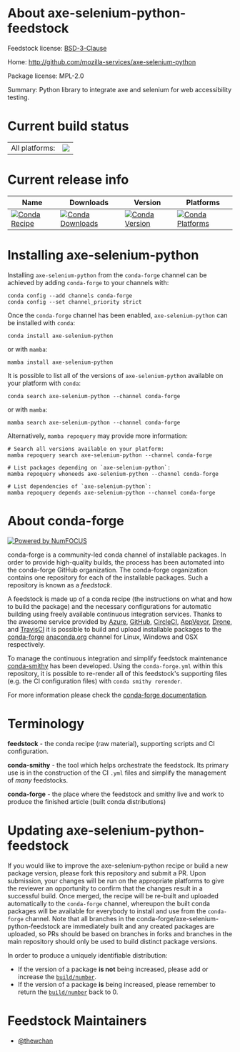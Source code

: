 About axe-selenium-python-feedstock
===================================

Feedstock license: [BSD-3-Clause](https://github.com/conda-forge/axe-selenium-python-feedstock/blob/main/LICENSE.txt)

Home: http://github.com/mozilla-services/axe-selenium-python

Package license: MPL-2.0

Summary: Python library to integrate axe and selenium for web accessibility testing.

Current build status
====================


<table><tr><td>All platforms:</td>
    <td>
      <a href="https://dev.azure.com/conda-forge/feedstock-builds/_build/latest?definitionId=13438&branchName=main">
        <img src="https://dev.azure.com/conda-forge/feedstock-builds/_apis/build/status/axe-selenium-python-feedstock?branchName=main">
      </a>
    </td>
  </tr>
</table>

Current release info
====================

| Name | Downloads | Version | Platforms |
| --- | --- | --- | --- |
| [![Conda Recipe](https://img.shields.io/badge/recipe-axe--selenium--python-green.svg)](https://anaconda.org/conda-forge/axe-selenium-python) | [![Conda Downloads](https://img.shields.io/conda/dn/conda-forge/axe-selenium-python.svg)](https://anaconda.org/conda-forge/axe-selenium-python) | [![Conda Version](https://img.shields.io/conda/vn/conda-forge/axe-selenium-python.svg)](https://anaconda.org/conda-forge/axe-selenium-python) | [![Conda Platforms](https://img.shields.io/conda/pn/conda-forge/axe-selenium-python.svg)](https://anaconda.org/conda-forge/axe-selenium-python) |

Installing axe-selenium-python
==============================

Installing `axe-selenium-python` from the `conda-forge` channel can be achieved by adding `conda-forge` to your channels with:

```
conda config --add channels conda-forge
conda config --set channel_priority strict
```

Once the `conda-forge` channel has been enabled, `axe-selenium-python` can be installed with `conda`:

```
conda install axe-selenium-python
```

or with `mamba`:

```
mamba install axe-selenium-python
```

It is possible to list all of the versions of `axe-selenium-python` available on your platform with `conda`:

```
conda search axe-selenium-python --channel conda-forge
```

or with `mamba`:

```
mamba search axe-selenium-python --channel conda-forge
```

Alternatively, `mamba repoquery` may provide more information:

```
# Search all versions available on your platform:
mamba repoquery search axe-selenium-python --channel conda-forge

# List packages depending on `axe-selenium-python`:
mamba repoquery whoneeds axe-selenium-python --channel conda-forge

# List dependencies of `axe-selenium-python`:
mamba repoquery depends axe-selenium-python --channel conda-forge
```


About conda-forge
=================

[![Powered by
NumFOCUS](https://img.shields.io/badge/powered%20by-NumFOCUS-orange.svg?style=flat&colorA=E1523D&colorB=007D8A)](https://numfocus.org)

conda-forge is a community-led conda channel of installable packages.
In order to provide high-quality builds, the process has been automated into the
conda-forge GitHub organization. The conda-forge organization contains one repository
for each of the installable packages. Such a repository is known as a *feedstock*.

A feedstock is made up of a conda recipe (the instructions on what and how to build
the package) and the necessary configurations for automatic building using freely
available continuous integration services. Thanks to the awesome service provided by
[Azure](https://azure.microsoft.com/en-us/services/devops/), [GitHub](https://github.com/),
[CircleCI](https://circleci.com/), [AppVeyor](https://www.appveyor.com/),
[Drone](https://cloud.drone.io/welcome), and [TravisCI](https://travis-ci.com/)
it is possible to build and upload installable packages to the
[conda-forge](https://anaconda.org/conda-forge) [anaconda.org](https://anaconda.org/)
channel for Linux, Windows and OSX respectively.

To manage the continuous integration and simplify feedstock maintenance
[conda-smithy](https://github.com/conda-forge/conda-smithy) has been developed.
Using the ``conda-forge.yml`` within this repository, it is possible to re-render all of
this feedstock's supporting files (e.g. the CI configuration files) with ``conda smithy rerender``.

For more information please check the [conda-forge documentation](https://conda-forge.org/docs/).

Terminology
===========

**feedstock** - the conda recipe (raw material), supporting scripts and CI configuration.

**conda-smithy** - the tool which helps orchestrate the feedstock.
                   Its primary use is in the construction of the CI ``.yml`` files
                   and simplify the management of *many* feedstocks.

**conda-forge** - the place where the feedstock and smithy live and work to
                  produce the finished article (built conda distributions)


Updating axe-selenium-python-feedstock
======================================

If you would like to improve the axe-selenium-python recipe or build a new
package version, please fork this repository and submit a PR. Upon submission,
your changes will be run on the appropriate platforms to give the reviewer an
opportunity to confirm that the changes result in a successful build. Once
merged, the recipe will be re-built and uploaded automatically to the
`conda-forge` channel, whereupon the built conda packages will be available for
everybody to install and use from the `conda-forge` channel.
Note that all branches in the conda-forge/axe-selenium-python-feedstock are
immediately built and any created packages are uploaded, so PRs should be based
on branches in forks and branches in the main repository should only be used to
build distinct package versions.

In order to produce a uniquely identifiable distribution:
 * If the version of a package **is not** being increased, please add or increase
   the [``build/number``](https://docs.conda.io/projects/conda-build/en/latest/resources/define-metadata.html#build-number-and-string).
 * If the version of a package **is** being increased, please remember to return
   the [``build/number``](https://docs.conda.io/projects/conda-build/en/latest/resources/define-metadata.html#build-number-and-string)
   back to 0.

Feedstock Maintainers
=====================

* [@thewchan](https://github.com/thewchan/)


